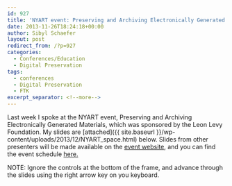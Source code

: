 ```yaml
---
id: 927
title: 'NYART event: Preserving and Archiving Electronically Generated Materials'
date: 2013-11-26T18:24:18+00:00
author: Sibyl Schaefer
layout: post
redirect_from: /?p=927
categories:
  - Conferences/Education
  - Digital Preservation
tags:
  - conferences
  - Digital Preservation
  - FTK
excerpt_separator: <!--more-->
---
```

Last week I spoke at the NYART event, Preserving and Archiving Electronically Generated Materials, which was sponsored by the Leon Levy Foundation. My slides are [attached]({{ site.baseurl }}/wp-content/uploads/2013/12/NYART_space.html) below. Slides from other presenters will be made available on the [event website](http://www.nycarchivists.org/calendar?eventId=774965&EventViewMode=2&CalendarViewType=4&SelectedDate=11/19/2013), and you can find the event schedule [here.<!--more-->](http://www.nycarchivists.org/Resources/Documents/2013_ART_LLF_BornDigital_ProgramSchedule.pdf)

NOTE: Ignore the controls at the bottom of the frame, and advance through the slides using the right arrow key on you keyboard.
